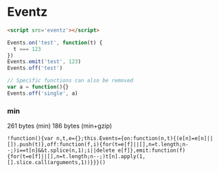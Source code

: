 # Eventz

```html
<script src='eventz'></script>
```

```js
Events.on('test', function(t) {
  t === 123
})
Events.emit('test', 123)
Events.off('test')

// Specific functions can also be removed
var a = function(){}
Events.off('single', a)
```

### min

261 bytes (min)
186 bytes (min+gzip)


```
!function(){var n,t,e={};this.Events={on:function(n,t){(e[n]=e[n]||[]).push(t)},off:function(f,i){for(t=e[f]||[],n=t.length;n--;)i==t[n]&&t.splice(n,1);i||delete e[f]},emit:function(f){for(t=e[f]||[],n=t.length;n--;)t[n].apply(1,[].slice.call(arguments,1))}}}()
```
